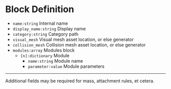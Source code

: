 # Block Definition

- `name:string` Internal name
- `display_name:string` Display name
- `category:string` Category path
- `visual_mesh` Visual mesh asset location, or else generator
- `collision_mesh` Collision mesh asset location, or else generator
- `modules:array` Modules block
  - `[n]:dictionary` Module
    - `name:string` Module name
    - `parameter:value` Module parameters

---

Additional fields may be required for mass, attachment rules, et cetera.
